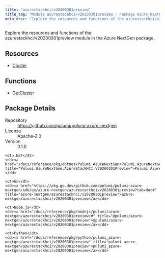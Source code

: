```yaml
---
title: "azurestackhci/v20200301preview"
title_tag: "Module azurestackhci/v20200301preview | Package Azure NextGen"
meta_desc: "Explore the resources and functions of the azurestackhci/v20200301preview module in the Azure NextGen package."
---
```


<!-- WARNING: this file was generated by Pulumi Docs Generator. -->
<!-- Do not edit by hand unless you're certain you know what you are doing! -->

Explore the resources and functions of the azurestackhci/v20200301preview module in the Azure NextGen package.

<h2 id="resources">Resources</h2>
<ul class="api">
    <li><a href="cluster" title="Cluster"><span class="symbol resource"></span>Cluster</a></li>
</ul>

<h2 id="functions">Functions</h2>
<ul class="api">
    <li><a href="getcluster" title="GetCluster"><span class="symbol function"></span>GetCluster</a></li>
</ul>

<h2 id="package-details">Package Details</h2>
<dl class="package-details">
	<dt>Repository</dt>
	<dd><a href="https://github.com/pulumi/pulumi-azure-nextgen">https://github.com/pulumi/pulumi-azure-nextgen</a></dd>
	<dt>License</dt>
	<dd>Apache-2.0</dd>
	<dt>Version</dt>
	<dd>0.1.0</dd>
</dl>



<dl class="tabular">

    <dt>.NET</dt>
    <dd><a href="/docs/reference/pkg/dotnet/Pulumi.AzureNextGen/Pulumi.AzureNextGen.AzureStackHCI.V20200301Preview.html" title="Pulumi.AzureNextGen.AzureStackHCI.V20200301Preview">Pulumi.AzureNextGen.AzureStackHCI.V20200301Preview</a></dd>

    <dt>Go</dt>
    <dd><a href="https://pkg.go.dev/github.com/pulumi/pulumi-azure-nextgen/sdk/go/azure-nextgen/azurestackhci/v20200301preview?tab=doc#" title="azure-nextgen/azurestackhci/v20200301preview">azure-nextgen/azurestackhci/v20200301preview</a></dd>

    <dt>Node.js</dt>
    <dd><a href="/docs/reference/pkg/nodejs/pulumi/azure-nextgen/azurestackhci/v20200301preview/#" title="@pulumi/azure-nextgen/azurestackhci/v20200301preview">@pulumi/azure-nextgen/azurestackhci/v20200301preview</a></dd>

    <dt>Python</dt>
    <dd><a href="/docs/reference/pkg/python/pulumi_azure-nextgen/azurestackhci/v20200301preview" title="pulumi_azure-nextgen/azurestackhci/v20200301preview">pulumi_azure-nextgen/azurestackhci/v20200301preview</a></dd>

</dl>

